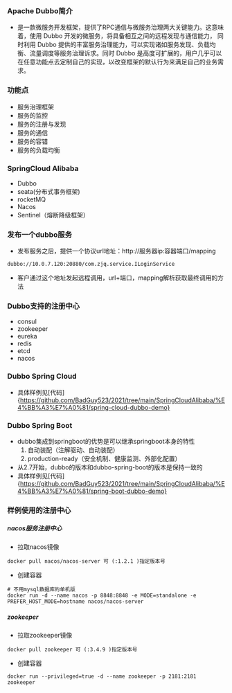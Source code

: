 ### Apache Dubbo简介
- 是一款微服务开发框架，提供了RPC通信与微服务治理两大关键能力。这意味着，使用 Dubbo 开发的微服务，将具备相互之间的远程发现与通信能力， 同时利用 Dubbo 提供的丰富服务治理能力，可以实现诸如服务发现、负载均衡、流量调度等服务治理诉求。同时 Dubbo 是高度可扩展的，用户几乎可以在任意功能点去定制自己的实现，以改变框架的默认行为来满足自己的业务需求。
### 功能点
- 服务治理框架
- 服务的监控
- 服务的注册与发现
- 服务的通信
- 服务的容错
- 服务的负载均衡
### SpringCloud Alibaba
- Dubbo
- seata(分布式事务框架)
- rocketMQ
- Nacos
- Sentinel（熔断降级框架）
### 发布一个dubbo服务
- 发布服务之后，提供一个协议url地址：http://服务器ip:容器端口/mapping
```
dubbo://10.0.7.120:20880/com.zjq.service.ILoginService
```
- 客户通过这个地址发起远程调用，url+端口，mapping解析获取最终调用的方法
### Dubbo支持的注册中心
- consul
- zookeeper
- eureka
- redis
- etcd
- nacos
### Dubbo Spring Cloud
- 具体样例见[代码]{https://github.com/BadGuy523/2021/tree/main/SpringCloudAlibaba/%E4%BB%A3%E7%A0%81/spring-cloud-dubbo-demo}
### Dubbo Spring Boot
- dubbo集成到springboot的优势是可以继承springboot本身的特性
  1. 自动装配（注解驱动、自动装配）
  2. production-ready（安全机制、健康监测、外部化配置）
- 从2.7开始，dubbo的版本和dubbo-spring-boot的版本是保持一致的
- 具体样例见[代码]{https://github.com/BadGuy523/2021/tree/main/SpringCloudAlibaba/%E4%BB%A3%E7%A0%81/spring-boot-dubbo-demo}
### 样例使用的注册中心
##### nacos服务注册中心
- 拉取nacos镜像
```
docker pull nacos/nacos-server 可 (:1.2.1 )指定版本号
```
- 创建容器
```
# 不用mysql数据库的单机版
docker run -d --name nacos -p 8848:8848 -e MODE=standalone -e PREFER_HOST_MODE=hostname nacos/nacos-server
```
##### zookeeper
- 拉取zookeeper镜像
```
docker pull zookeeper 可 (:3.4.9 )指定版本号
```
- 创建容器
```
docker run --privileged=true -d --name zookeeper -p 2181:2181 zookeeper
```
